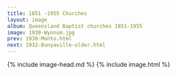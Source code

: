 ```yaml
---
title: 1851 -1955 Churches
layout: image
album: Queensland Baptist churches 1851-1955
image: 1930-Wynnum.jpg
prev: 1930-Monto.html
next: 1932-Bunyaville-older.html
---
```

 {% include image-head.md %}
{% include image.html %}